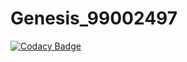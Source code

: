 # Genesis_99002497

[![Codacy Badge](https://api.codacy.com/project/badge/Grade/e6ae750b285c4b0ca04cb82381bf005b)](https://app.codacy.com/manual/Genesis99002497/Genesis_99002497?utm_source=github.com&utm_medium=referral&utm_content=Genesis99002497/Genesis_99002497&utm_campaign=Badge_Grade_Dashboard)